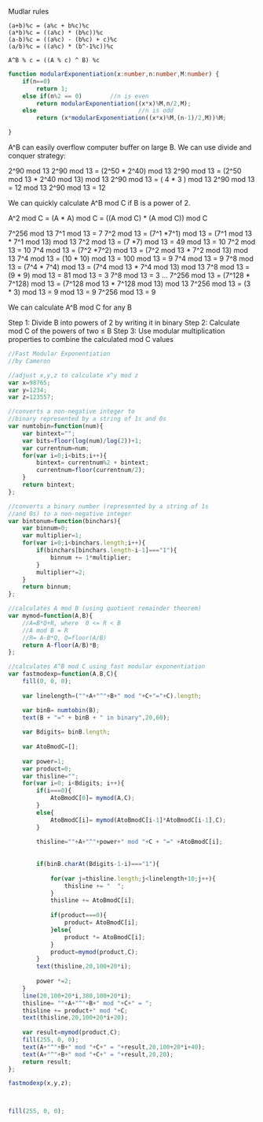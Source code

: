 Mudlar rules

```
(a+b)%c = (a%c + b%c)%c
(a*b)%c = ((a%c) * (b%c))%c
(a-b)%c = ((a%c) - (b%c) + c)%c
(a/b)%c = ((a%c) * (b^-1%c))%c
```

```
A^B % c = ((A % c) ^ B) %c
```

```typescript
function modularExponentiation(x:number,n:number,M:number) {
    if(n==0)
        return 1;
    else if(n%2 == 0)        //n is even
        return modularExponentiation((x*x)%M,n/2,M);
    else                             //n is odd
        return (x*modularExponentiation((x*x)%M,(n-1)/2,M))%M;

}
```

A^B can easily overflow computer buffer on large B. We can use divide and conquer strategy:

2^90 mod 13
2^90 mod 13 = (2^50 * 2^40) mod 13
2^90 mod 13 = (2^50 mod 13 * 2^40 mod 13) mod 13
2^90 mod 13 = ( 4 * 3 ) mod 13
2^90 mod 13 = 12 mod 13
2^90 mod 13 = 12

We can quickly calculate A^B mod C if B is a power of 2.

A^2 mod C = (A * A) mod C = ((A mod C) * (A mod C)) mod C

7^256 mod 13
7^1 mod 13 = 7
7^2 mod 13 = (7^1 *7^1) mod 13 = (7^1 mod 13 * 7^1 mod 13) mod 13
7^2 mod 13 = (7 *7) mod 13 = 49 mod 13 = 10
7^2 mod 13 = 10
7^4 mod 13 = (7^2 *7^2) mod 13 = (7^2 mod 13 * 7^2 mod 13) mod 13
7^4 mod 13 = (10 * 10) mod 13 = 100 mod 13 = 9
7^4 mod 13 = 9
7^8 mod 13 = (7^4 * 7^4) mod 13 = (7^4 mod 13 * 7^4 mod 13) mod 13
7^8 mod 13 = (9 * 9) mod 13 = 81 mod 13 = 3
7^8 mod 13 = 3
...
7^256 mod 13 = (7^128 * 7^128) mod 13 = (7^128 mod 13 * 7^128 mod 13) mod 13
7^256 mod 13 = (3 * 3) mod 13 = 9 mod 13 = 9
7^256 mod 13 = 9

We can calculate A^B mod C for any B

Step 1: Divide B into powers of 2 by writing it in binary
Step 2: Calculate mod C of the powers of two ≤ B
Step 3: Use modular multiplication properties to combine the calculated mod C
values

```js
//Fast Modular Exponentiation
//by Cameron

//adjust x,y,z to calculate x^y mod z
var x=98765;
var y=1234;
var z=123557;

//converts a non-negative integer to 
//binary represented by a string of 1s and 0s 
var numtobin=function(num){
    var bintext="";
    var bits=floor(log(num)/log(2))+1;
    var currentnum=num;
    for(var i=0;i<bits;i++){
        bintext= currentnum%2 + bintext;
        currentnum=floor(currentnum/2);
    }
    return bintext;
};

//converts a binary number (represented by a string of 1s
//and 0s) to a non-negative integer 
var bintonum=function(binchars){
    var binnum=0;
    var multiplier=1;
    for(var i=0;i<binchars.length;i++){
        if(binchars[binchars.length-i-1]==="1"){
            binnum += 1*multiplier;    
        }
        multiplier*=2;
    }
    return binnum;
};

//calculates A mod B (using quotient remainder theorem)
var mymod=function(A,B){
    //A=B*Q+R, where  0 <= R < B
    //A mod B = R
    //R= A-B*Q, Q=floor(A/B)
    return A-floor(A/B)*B;
};

//calculates A^B mod C using fast modular exponentiation
var fastmodexp=function(A,B,C){
    fill(0, 0, 0);
   
    var linelength=(""+A+"^"+B+" mod "+C+"="+C).length;

    var binB= numtobin(B);
    text(B + "=" + binB + " in binary",20,60);
    
    var Bdigits= binB.length;
    
    var AtoBmodC=[];
    
    var power=1;
    var product=0;
    var thisline="";
    for(var i=0; i<Bdigits; i++){
        if(i===0){
            AtoBmodC[0]= mymod(A,C);
        }
        else{
            AtoBmodC[i]= mymod(AtoBmodC[i-1]*AtoBmodC[i-1],C);
        }
        
        thisline=""+A+"^"+power+" mod "+C + "=" +AtoBmodC[i];
        
       
        if(binB.charAt(Bdigits-1-i)==="1"){
            
            for(var j=thisline.length;j<linelength+10;j++){
                thisline += "  ";
            }
            thisline += AtoBmodC[i];
            
            if(product===0){
                product= AtoBmodC[i];
            }else{
                product *= AtoBmodC[i];
            }
            product=mymod(product,C);
        }
        text(thisline,20,100+20*i);
        
        power *=2;
    }
    line(20,100+20*i,380,100+20*i);
    thisline= ""+A+"^"+B+" mod "+C+" = ";
    thisline += product+" mod "+C;
    text(thisline,20,100+20*i+20);
    
    var result=mymod(product,C);
    fill(255, 0, 0);
    text(A+"^"+B+" mod "+C+" = "+result,20,100+20*i+40);
    text(A+"^"+B+" mod "+C+" = "+result,20,20);
    return result;
};

fastmodexp(x,y,z);



fill(255, 0, 0);
```
